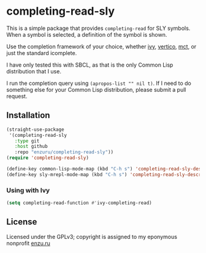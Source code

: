 # completing-read-sly

This is a simple package that provides `completing-read` for SLY symbols. When a symbol is selected, a definition of the symbol is shown.

Use the completion framework of your choice, whether [ivy](https://github.com/abo-abo/swiper), [vertico](https://github.com/minad/vertico), [mct](https://git.sr.ht/~protesilaos/mct), or just the standard icomplete.

I have only tested this with SBCL, as that is the only Common Lisp distribution that I use.

I run the completion query using `(apropos-list "" nil t)`. If I need to do something else for your Common Lisp distribution, please submit a pull request.

## Installation

```lisp
(straight-use-package
 '(completing-read-sly
   :type git
   :host github
   :repo "enzuru/completing-read-sly"))
(require 'completing-read-sly)

(define-key common-lisp-mode-map (kbd "C-h s") 'completing-read-sly-describe-symbol)
(define-key sly-mrepl-mode-map (kbd "C-h s") 'completing-read-sly-describe-symbol)
```

### Using with Ivy

```lisp
(setq completing-read-function #'ivy-completing-read)
```

## License

Licensed under the GPLv3; copyright is assigned to my eponymous nonprofit [enzu.ru](https://enzu.ru)
